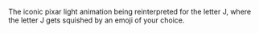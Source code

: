 The iconic pixar light animation being reinterpreted for the letter J, where the letter J gets squished by an emoji of your choice.